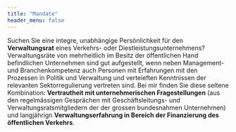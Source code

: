 ```yaml
---
title: "Mandate"
header_menu: false
---
```

Suchen Sie eine integre, unabhängige Persönlichkeit für den **Verwaltungsrat** eines Verkehrs- oder Diestleistungsunternehmens? Verwaltungsräte von mehrheitlich im Besitz der öffentlichen Hand befindlichen Unternehmen sind gut aufgestellt, wenn neben Management- und Branchenkompetenz auch Personen mit Erfahrungen mit den Prozessen in Politik und Verwaltung und verteieften Kenntnissen der relevanten Sektorregulierung vertreten sind. Bei mir finden Sie diese seltene Kombination: **Vertrautheit mit unternehmerischen Fragestellungen** (aus den regelmässigen Gesprächen mit Geschäftsleitungs- und Verwaltungsratsmitgliedern der der grossen bundesnahmen Unternehmen) und langjährign **Verwaltungserfahrung in Bereich der Finanzierung des öffentlichen Verkehrs**. 
